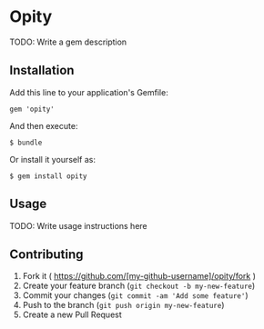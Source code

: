 # Opity

TODO: Write a gem description

## Installation

Add this line to your application's Gemfile:

    gem 'opity'

And then execute:

    $ bundle

Or install it yourself as:

    $ gem install opity

## Usage

TODO: Write usage instructions here

## Contributing

1. Fork it ( https://github.com/[my-github-username]/opity/fork )
2. Create your feature branch (`git checkout -b my-new-feature`)
3. Commit your changes (`git commit -am 'Add some feature'`)
4. Push to the branch (`git push origin my-new-feature`)
5. Create a new Pull Request
